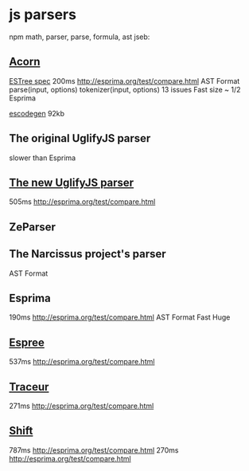# js parsers
npm math, parser, parse, formula, ast
jseb:

## [Acorn](https://github.com/ternjs/acorn)

[ESTree spec](https://github.com/estree/estree)
200ms http://esprima.org/test/compare.html
AST Format
parse(input, options)
tokenizer(input, options)
13 issues
Fast
size ~ 1/2 Esprima

[escodegen](https://github.com/estools/escodegen)
92kb

## The original UglifyJS parser
slower than Esprima

## [The new UglifyJS parser](https://github.com/mishoo/UglifyJS2)
505ms http://esprima.org/test/compare.html

## ZeParser

## The Narcissus project's parser
AST Format

## Esprima
190ms http://esprima.org/test/compare.html
AST Format
Fast
Huge

## [Espree](https://github.com/eslint/espree)
537ms http://esprima.org/test/compare.html

## [Traceur](https://github.com/google/traceur-compiler)
271ms http://esprima.org/test/compare.html

## [Shift](https://github.com/shapesecurity/shift-parser-js)
787ms http://esprima.org/test/compare.html
270ms http://esprima.org/test/compare.html
